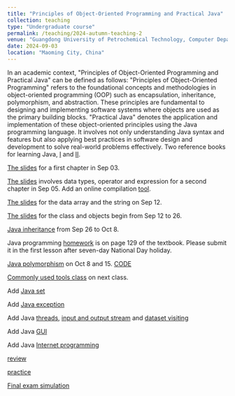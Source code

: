 ```yaml
---
title: "Principles of Object-Oriented Programming and Practical Java"
collection: teaching
type: "Undergraduate course"
permalink: /teaching/2024-autumn-teaching-2
venue: "Guangdong University of Petrochemical Technology, Computer Department"
date: 2024-09-03
location: "Maoming City, China"
---
```


In an academic context, "Principles of Object-Oriented Programming and Practical Java" can be defined as follows:
"Principles of Object-Oriented Programming" refers to the foundational concepts and methodologies in object-oriented programming (OOP) such as encapsulation, inheritance, polymorphism, and abstraction. These principles are fundamental to designing and implementing software systems where objects are used as the primary building blocks.
"Practical Java" denotes the application and implementation of these object-oriented principles using the Java programming language. It involves not only understanding Java syntax and features but also applying best practices in software design and development to solve real-world problems effectively. Two reference books for learning Java, [I](https://github.com/0voice/expert_readed_books/blob/master/%E8%BD%AF%E4%BB%B6%E6%8A%80%E6%9C%AF/Java%E6%A0%B8%E5%BF%83%E6%8A%80%E6%9C%AF(%E5%8D%B71)%EF%BC%9A%E5%9F%BA%E7%A1%80%E7%9F%A5%E8%AF%86(%E5%8E%9F%E4%B9%A6%E7%AC%AC8%E7%89%88).pdf) and [II](https://github.com/0voice/expert_readed_books/blob/master/%E8%BD%AF%E4%BB%B6%E6%8A%80%E6%9C%AF/Java%E6%A0%B8%E5%BF%83%E6%8A%80%E6%9C%AF%E5%8D%B7%202%20%E9%AB%98%E7%BA%A7%E7%89%B9%E6%80%A7%20%E5%8E%9F%E4%B9%A6%E7%AC%AC8%E7%89%88.pdf). 

<!-- <div style="display: none"> -->

[The slides](/files/2024_2_POOPJAVA/0903-java_chapter01.pdf) for a first chapter in Sep 03. 

[The slides](/files/2024_2_POOPJAVA/0905-java_chapter02.pdf) involves data types, operator and expression for a second chapter in Sep 05. Add an online compilation [tool](https://www.bejson.com/runcode/java/).

[The slides](/files/2024_2_POOPJAVA/0912_java_dataArray.pdf) for the data array and the string on Sep 12.

[The slides](/files/2024_2_POOPJAVA/0912_java_class_object.pdf) for the class and objects begin from Sep 12 to 26.

[Java inheritance](/files/2024_2_POOPJAVA/0926_JAVA_inheritance.pdf) from Sep 26 to Oct 8.

Java programming [homework](/files/2024_2_POOPJAVA/0905_SE_report_modul.docx) is on page 129 of the textbook. Please submit it in the first lesson after seven-day National Day holiday.

[Java polymorphism](/files/2024_2_POOPJAVA/1015_JAVA_Polymorphism.pdf) on Oct 8 and 15. [CODE](/files/2024_2_POOPJAVA/1015_JAVA_code.zip)

[Commonly used tools class](/files/2024_2_POOPJAVA/1015_JAVA_tool_class.pdf) on next class.

Add [Java set](/files/2024_2_POOPJAVA/1022_JAVA_set.pdf)

Add [Java exception](/files/2024_2_POOPJAVA/1024_JAVA_Except.pdf)

Add Java [threads](/files/2024_2_POOPJAVA/1029_Java_thread.pdf), [input and output stream](/files/2024_2_POOPJAVA/1029_Java_input2output.pdf) and [dataset visiting](/files/2024_2_POOPJAVA/1029_Java_datasetVisit.pdf)

Add Java [GUI](/files/2024_2_POOPJAVA/1105_Java_GUI.pdf)

Add Java [Internet programming](/files/2024_2_POOPJAVA/1107_Java_InternetPromgram.pdf)

[review](/files/2024_2_POOPJAVA/1112_java_conclusion.pdf)

[practice](/files/2024_2_POOPJAVA/1112_java_practice.pdf)

[Final exam simulation](/files/2024_2_POOPJAVA/1115_Java_final.pdf)

<!-- </div> -->